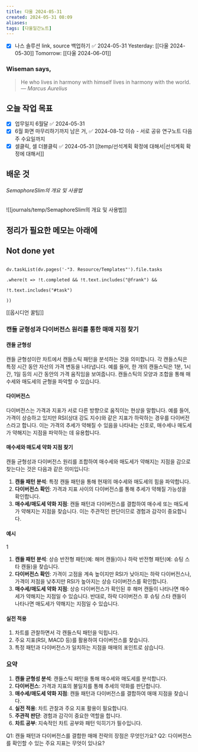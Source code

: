 ```yaml
---
title: 다울 2024-05-31
created: 2024-05-31 08:09
aliases: 
tags: [다울일간노트]
---
```

- [x] 나스 솔루션 link, source 백업하기 ✅ 2024-05-31
Yesterday: [[다울 2024-05-30]]
Tomorrow: [[다울 2024-06-01]]
### Wiseman says,
> He who lives in harmony with himself lives in harmony with the world.
> — <cite>Marcus Aurelius</cite>


## 오늘 작업 목표
- [x] 업무일지 6월달 ✅ 2024-05-31
- [x] 6월 화면 마무리하기까지 남은 거, ✅ 2024-08-12
이슈 - 서로 공유
연구노트 다음 주 수요일까지
- [x] 셀클릭, 셀 더블클릭 ✅ 2024-05-31
[[temp/선석계획 확정에 대해서|선석계획 확정에 대해서]]

## 배운 것
###### SemaphoreSlim의 개요 및 사용법
![[journals/temp/SemaphoreSlim의 개요 및 사용법]]




## 정리가 필요한 메모는 아래에

## Not done yet
```dataviewjs

dv.taskList(dv.pages('-"3. Resource/Templates"').file.tasks

.where(t => !t.completed && !t.text.includes("@frank") &&

!t.text.includes("#task")

))

```


[[옵시디언 꿀팁]]


### 캔들 균형성과 다이버전스 원리를 통한 매매 지점 찾기

#### 캔들 균형성
캔들 균형성이란 차트에서 캔들스틱 패턴을 분석하는 것을 의미합니다. 각 캔들스틱은 특정 시간 동안 자산의 가격 변동을 나타냅니다. 예를 들어, 한 개의 캔들스틱은 1분, 1시간, 1일 등의 시간 동안의 가격 움직임을 보여줍니다. 캔들스틱의 모양과 조합을 통해 매수세와 매도세의 균형을 파악할 수 있습니다.

#### 다이버전스
다이버전스는 가격과 지표가 서로 다른 방향으로 움직이는 현상을 말합니다. 예를 들어, 가격이 상승하고 있지만 RSI(상대 강도 지수)와 같은 지표가 하락하는 경우를 다이버전스라고 합니다. 이는 가격의 추세가 약해질 수 있음을 나타내는 신호로, 매수세나 매도세가 약해지는 지점을 파악하는 데 유용합니다.

#### 매수세와 매도세 약화 지점 찾기
캔들 균형성과 다이버전스 원리를 조합하여 매수세와 매도세가 약해지는 지점을 감으로 찾는다는 것은 다음과 같은 의미입니다:

1. **캔들 패턴 분석**: 특정 캔들 패턴을 통해 현재의 매수세와 매도세의 힘을 파악합니다.
2. **다이버전스 확인**: 가격과 지표 사이의 다이버전스를 통해 추세가 약해질 가능성을 확인합니다.
3. **매수세/매도세 약화 지점**: 캔들 패턴과 다이버전스를 결합하여 매수세 또는 매도세가 약해지는 지점을 찾습니다. 이는 주관적인 판단이므로 경험과 감각이 중요합니다.

#### 예시
1

1. **캔들 패턴 분석**: 상승 반전형 패턴(예: 해머 캔들)이나 하락 반전형 패턴(예: 슈팅 스타 캔들)을 찾습니다.
2. **다이버전스 확인**: 가격이 고점을 계속 높이지만 RSI가 낮아지는 하락 다이버전스나, 가격이 저점을 낮추지만 RSI가 높아지는 상승 다이버전스를 확인합니다.
3. **매수세/매도세 약화 지점**: 상승 다이버전스가 확인된 후 해머 캔들이 나타나면 매수세가 약해지는 지점일 수 있습니다. 반대로, 하락 다이버전스 후 슈팅 스타 캔들이 나타나면 매도세가 약해지는 지점일 수 있습니다.

#### 실전 적용
1. 차트를 관찰하면서 각 캔들스틱 패턴을 익힙니다.
2. 주요 지표(RSI, MACD 등)를 활용하여 다이버전스를 찾습니다.
3. 특정 패턴과 다이버전스가 일치하는 지점을 매매의 포인트로 삼습니다.

### 요약
1. **캔들 균형성 분석**: 캔들스틱 패턴을 통해 매수세와 매도세를 분석합니다.
2. **다이버전스**: 가격과 지표의 불일치를 통해 추세의 약화를 판단합니다.
3. **매수세/매도세 약화 지점**: 캔들 패턴과 다이버전스를 결합하여 매매 지점을 찾습니다.
4. **실전 적용**: 차트 관찰과 주요 지표 활용이 필요합니다.
5. **주관적 판단**: 경험과 감각이 중요한 역할을 합니다.
6. **차트 공부**: 지속적인 차트 공부와 패턴 익히기가 필수입니다.

Q1: 캔들 패턴과 다이버전스를 결합한 매매 전략의 장점은 무엇인가요?
Q2: 다이버전스를 확인할 수 있는 주요 지표는 무엇이 있나요?